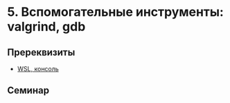 # 5. Вспомогательные инструменты: valgrind, gdb

## Пререквизиты 
* [WSL, консоль](../sem1)

## Семинар